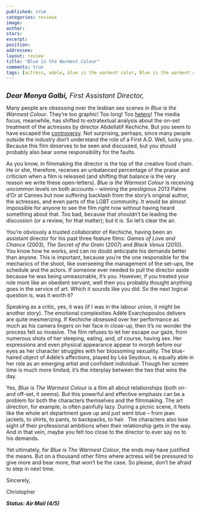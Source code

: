 ```yaml
---
published: true
categories: reviews
image:
author: 
stars: 
excerpt: 
position: 
addressee: 
layout: review
title: "Blue is the Warmest Colour"
comments: true
tags: [actress, adele, blue is the warmest color, Blue is the warmest colour, Cannes 2013, controversy, first assitant firector, graphic, la vie d'adele, lesbian, Letters, novel, nudity]
---
```

<div><p><span class="full-image-block ssNonEditable"><a href="/letters/2013/11/18/blue-is-the-warmest-colour.html"><img src="http://static.squarespace.com/static/5005f6bcc4aa41161b33e89e/5329cf1fe4b07c068ebf74de/5329cf1fe4b07c068ebf7908/1384790799417/Blue%20is%20the%20Warmest%20Colour.jpg" alt="" /></a></span></p>
<p class="Body"><em style="font-size:130%;"><strong>Dear Monya Galbi,</strong> First Assistant Director,</em></p>
<p class="Body">Many people are obsessing over the lesbian sex scenes in <em>Blue is the Warmest Colour</em>. They&rsquo;re too graphic! Too long! Too <a href="http://www.slate.com/blogs/outward/2013/11/12/_lesbians_react_to_sex_scenes_in_blue_is_the_warmest_color_one_lesbian_s.html">hetero</a>! The media focus, meanwhile, has shifted to extratextual analysis about the on-set treatment of the actresses by director Abdellatif Kechiche. But you seem to have escaped the <a href="http://www.theguardian.com/film/2013/sep/25/blue-warmest-colour">controversy</a>. Not surprising, perhaps, since many people outside the industry don&rsquo;t understand the role of a First A.D. Well, lucky you. Because this film deserves to be seen and discussed, but you should probably also bear some responsibility for the faults.</p>
<p class="Body">As you know, in filmmaking the director is the top of the creative food chain. He or she, therefore, receives an unbalanced percentage of the praise and criticism when a film is released (and shifting that balance is the very reason we write these open-letters). <em>Blue is the Warmest Colour</em> is receiving uncommon levels on both accounts &ndash; winning the prestigious 2013 Palme d&rsquo;Or at Cannes but now suffering backlash from the story&rsquo;s original author, the actresses, and even parts of the LGBT community. It would be almost impossible for anyone to see the film right now without having heard something about that. Too bad, because that shouldn&rsquo;t be leading the discussion (or a review, for that matter); but it is. So let&rsquo;s clear the air.</p>
<p class="Body">You&rsquo;re obviously a trusted collaborator of Kechiche, having been an assistant director for his past three feature films: <em>Games of Love and Chance </em>(2003)<em>,</em> <em>The Secret of the Grain</em> (2007) and <em>Black Venus</em> (2010).&nbsp; You know how he works, and can no doubt anticipate his demands better than anyone. This is important, because you&rsquo;re the one responsible for the mechanics of the shoot, like overseeing the management of the set-ups, the schedule and the actors. If someone ever needed to pull the director aside because he was being unreasonable, it&rsquo;s you. However, if you treated your role more like an obedient servant, well then you probably thought anything goes in the service of art. Which it sounds like you did. So the next logical question is, was it worth it?</p>
<p class="Body">Speaking as a critic, yes, it was (if I was in the labour union, it might be another story). The emotional complexities Ad&egrave;le Exarchopoulos delivers are quite mesmerizing. If Kechiche obsessed over her performance as much as his camera lingers on her face in close-up, then it&rsquo;s no wonder the process felt so invasive. The film refuses to let her escape our gaze, from numerous shots of her sleeping, eating, and, of course, having sex. Her expressions and even physical appearance appear to morph before our eyes as her character struggles with her blossoming sexuality. The blue-haired object of Ad&egrave;le&rsquo;s affections, played by L&eacute;a Seydoux, is equally able in her role as an emerging artist and confident individual. Though her screen time is much more limited, it&rsquo;s the interplay between the two that wins the day.</p>
<p class="Body">Yes, <em>Blue is The Warmest Colour</em> is a film all about relationships (both on- and off-set, it seems). But this powerful and effective emphasis can be a problem for both the characters themselves and the filmmaking. The art direction, for example, is often painfully lazy. During a picnic scene, it feels like the whole art department gave up and just went blue &ndash; from jean jackets, to shirts, to pants, to backpacks, to hair.&nbsp; The characters also lose sight of their professional ambitions when their relationship gets in the way. And in that vein, maybe you felt too close to the director to ever say no to his demands.</p>
<p class="Body">Yet ultimately, for <em>Blue is The Warmest Colour</em>, the ends may have justified the means. But on a thousand other films where actress will be pressured to give more and bear more, that won&rsquo;t be the case. So please, don&rsquo;t be afraid to step in next time.</p>
<p class="Body">Sincerely,</p>
<p class="Body">Christopher&nbsp;</p>
<p class="Body"><strong><em>Status: Air Mail (4/5)</em></strong></p></div>
